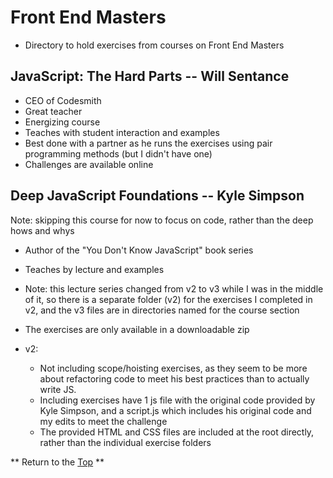 # Front End Masters
[p]: #project

- Directory to hold exercises from courses on Front End Masters

## JavaScript: The Hard Parts -- Will Sentance

- CEO of Codesmith
- Great teacher
- Energizing course
- Teaches with student interaction and examples
- Best done with a partner as he runs the exercises using pair programming methods (but I didn't have one)
- Challenges are available online

## Deep JavaScript Foundations -- Kyle Simpson

Note: skipping this course for now to focus on code, rather than the deep hows and whys

- Author of the "You Don't Know JavaScript" book series
- Teaches by lecture and examples
- Note: this lecture series changed from v2 to v3 while I was in the middle of it, so there is a separate folder (v2) for the exercises I completed in v2, and the v3 files are in directories named for the course section
- The exercises are only available in a downloadable zip

- v2:
    - Not including scope/hoisting exercises, as they seem to be more about refactoring code to meet his best practices than to actually write JS.
    - Including exercises have 1 js file with the original code provided by Kyle Simpson, and a script.js which includes his original code and my edits to meet the challenge
    - The provided HTML and CSS files are included at the root directly, rather than the individual exercise folders


** Return to the [Top][p] ** 